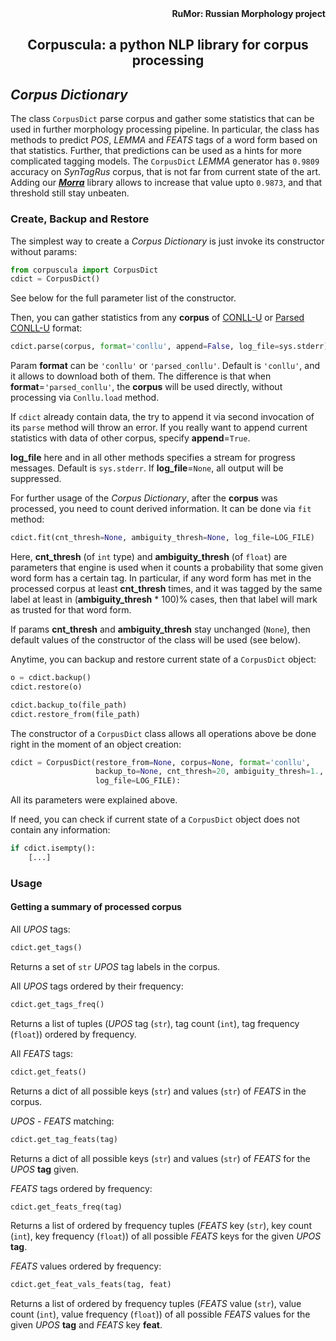 <div align="right"><strong>RuMor: Russian Morphology project</strong></div>
<h2 align="center">Corpuscula: a python NLP library for corpus processing</h2>

## *Corpus Dictionary*

The class `CorpusDict` parse corpus and gather some statistics that can be
used in further morphology processing pipeline. In particular, the class has
methods to predict *POS*, *LEMMA* and *FEATS* tags of a word form based on
that statistics. Further, that predictions can be used as a hints for more
complicated tagging models. The `CorpusDict` *LEMMA* generator has `0.9809`
accuracy on *SynTagRus* corpus, that is not far from current state of the art.
Adding our [***Morra***](https://github.com/fostroll/morra) library allows to
increase that value upto `0.9873`, and that threshold still stay unbeaten.

### Create, Backup and Restore

The simplest way to create a *Corpus Dictionary* is just invoke its
constructor without params:
```python
from corpuscula import CorpusDict
cdict = CorpusDict()
```
See below for the full parameter list of the constructor.

Then, you can gather statistics from any **corpus** of
[CONLL-U](https://universaldependencies.org/format.html) or
[Parsed CONLL-U](https://github.com/fostroll/corpuscula/blob/master/doc/README_PARSED_CONLLU.md)
format:
```python
cdict.parse(corpus, format='conllu', append=False, log_file=sys.stderr)
```
Param **format** can be `'conllu'` or `'parsed_conllu'`. Default is
`'conllu'`, and it allows to download both of them. The difference is that
when **format**=`'parsed_conllu'`, the **corpus** will be used directly,
without processing via `Conllu.load` method.

If `cdict` already contain data, the try to append it via second invocation of
its `parse` method will throw an error. If you really want to append current
statistics with data of other corpus, specify **append**=`True`.

**log_file** here and in all other methods specifies a stream for progress
messages. Default is `sys.stderr`. If **log_file**=`None`, all output will be
suppressed.

For further usage of the *Corpus Dictionary*, after the **corpus** was
processed, you need to count derived information. It can be done via `fit`
method:
```python
cdict.fit(cnt_thresh=None, ambiguity_thresh=None, log_file=LOG_FILE)
```
Here, **cnt_thresh** (of `int` type) and **ambiguity_thresh** (of `float`) are
parameters that engine is used when it counts a probability that some given
word form has a certain tag. In particular, if any word form has met in the
processed corpus at least **cnt_thresh** times, and it was tagged by the same
label at least in (**ambiguity_thresh** * 100)% cases, then that label will
mark as trusted for that word form.

If params **cnt_thresh** and **ambiguity_thresh** stay unchanged (`None`),
then default values of the constructor of the class will be used (see below).

Anytime, you can backup and restore current state of a `CorpusDict` object:
```python
o = cdict.backup()
cdict.restore(o)

cdict.backup_to(file_path)
cdict.restore_from(file_path)
```

The constructor of a `CorpusDict` class allows all operations above be done
right in the moment of an object creation:
```python
cdict = CorpusDict(restore_from=None, corpus=None, format='conllu',
                   backup_to=None, cnt_thresh=20, ambiguity_thresh=1.,
                   log_file=LOG_FILE):
```
All its parameters were explained above.

If need, you can check if current state of a `CorpusDict` object does not
contain any information:
```python
if cdict.isempty():
    [...]
```

### Usage

#### Getting a summary of processed corpus

All *UPOS* tags:
```python
cdict.get_tags()
```
Returns a set of `str` *UPOS* tag labels in the corpus.

All *UPOS* tags ordered by their frequency:
```python
cdict.get_tags_freq()
```
Returns a list of tuples (*UPOS* tag (`str`), tag count (`int`), tag frequency
(`float`)) ordered by frequency.

All *FEATS* tags:
```python
cdict.get_feats()
```
Returns a dict of all possible keys (`str`) and values (`str`) of *FEATS* in
the corpus.

*UPOS* - *FEATS* matching:
```python
cdict.get_tag_feats(tag)
```
Returns a dict of all possible keys (`str`) and values (`str`) of *FEATS*
for the *UPOS* **tag** given.

*FEATS* tags ordered by frequency:
```python
cdict.get_feats_freq(tag)
```
Returns a list of ordered by frequency tuples (*FEATS* key (`str`), key count
(`int`), key frequency (`float`)) of all possible *FEATS* keys for the given
*UPOS* **tag**.

*FEATS* values ordered by frequency:
```python
cdict.get_feat_vals_feats(tag, feat)
```
Returns a list of ordered by frequency tuples (*FEATS* value (`str`), 
value count (`int`), value frequency (`float`)) of all possible *FEATS* values
for the given *UPOS* **tag** and *FEATS* key **feat**.
